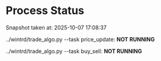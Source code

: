# Process Status

Snapshot taken at: 2025-10-07 17:08:37

../wintrd/trade_algo.py --task price_update: **NOT RUNNING**

../wintrd/trade_algo.py --task buy_sell: **NOT RUNNING**

